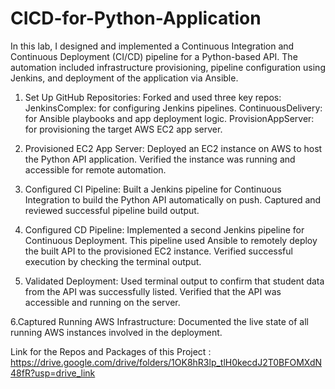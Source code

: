 # CICD-for-Python-Application
In this lab, I designed and implemented a Continuous Integration and Continuous Deployment (CI/CD) pipeline for a Python-based API. The automation included infrastructure provisioning, pipeline configuration using Jenkins, and deployment of the application via Ansible.

1. Set Up GitHub Repositories:
Forked and used three key repos:
JenkinsComplex: for configuring Jenkins pipelines.
ContinuousDelivery: for Ansible playbooks and app deployment logic.
ProvisionAppServer: for provisioning the target AWS EC2 app server.

2. Provisioned EC2 App Server:
Deployed an EC2 instance on AWS to host the Python API application.
Verified the instance was running and accessible for remote automation.

3. Configured CI Pipeline:
Built a Jenkins pipeline for Continuous Integration to build the Python API automatically on push.
Captured and reviewed successful pipeline build output.

4. Configured CD Pipeline:
Implemented a second Jenkins pipeline for Continuous Deployment.
This pipeline used Ansible to remotely deploy the built API to the provisioned EC2 instance.
Verified successful execution by checking the terminal output.

5. Validated Deployment:
Used terminal output to confirm that student data from the API was successfully listed.
Verified that the API was accessible and running on the server.

6.Captured Running AWS Infrastructure:
Documented the live state of all running AWS instances involved in the deployment.

Link for the Repos and Packages of this Project :
https://drive.google.com/drive/folders/1OK8hR3lp_tlH0kecdJ2T0BFOMXdN48fR?usp=drive_link

